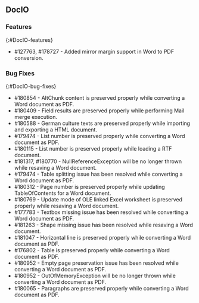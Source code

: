 ## DocIO

### Features
{:#DocIO-features}
* \#127763, \#178727 - Added mirror margin support in Word to PDF conversion.

### Bug Fixes
{:#DocIO-bug-fixes}
* \#180854 - AltChunk content is preserved properly while converting a Word document as PDF.
* \#180409 - Field results are preserved properly while performing Mail merge execution.
* \#180588 - German culture texts are preserved properly while importing and exporting a HTML document.
* \#179474 - List number is preserved properly while converting a Word document as PDF.
* \#180115 - List number is preserved properly while loading a RTF document.
* \#181317, \#180770 - NullReferenceException will be no longer thrown while resaving a Word document.
* \#179474 - Table splitting issue has been resolved while converting a Word document as PDF.
* \#180312 - Page number is preserved properly while updating TableOfContents for a Word document.
* \#180769 - Update mode of OLE linked Excel worksheet is preserved properly while resaving a Word document.
* \#177783 - Textbox missing issue has been resolved while converting a Word document as PDF.
* \#181263 - Shape missing issue has been resolved while resaving a Word document.
* \#181047 - Horizontal line is preserved properly while converting a Word document as PDF.
* \#176802 - Table is preserved properly while converting a Word document as PDF.
* \#180952 - Empty page preservation issue has been resolved while converting a Word document as PDF.
* \#180952 - OutOfMemoryException will be no longer thrown while converting a Word document as PDF.
* \#180065 - Paragraphs are preserved properly while converting a Word document as PDF.
